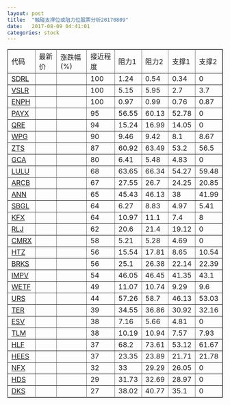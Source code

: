 ```yaml
---
layout: post
title:  "触碰支撑位或阻力位股票分析20170809"
date:   2017-08-09 04:41:01
categories: stock
---
```

<script type="text/javascript">
var stockList = []
stockList.push('gb_sdrl');
stockList.push('gb_vslr');
stockList.push('gb_enph');
stockList.push('gb_payx');
stockList.push('gb_qre');
stockList.push('gb_wpg');
stockList.push('gb_zts');
stockList.push('gb_gca');
stockList.push('gb_lulu');
stockList.push('gb_arcb');
stockList.push('gb_ann');
stockList.push('gb_sbgl');
stockList.push('gb_kfx');
stockList.push('gb_rlj');
stockList.push('gb_cmrx');
stockList.push('gb_htz');
stockList.push('gb_brks');
stockList.push('gb_impv');
stockList.push('gb_wetf');
stockList.push('gb_urs');
stockList.push('gb_ter');
stockList.push('gb_esv');
stockList.push('gb_tlm');
stockList.push('gb_hlf');
stockList.push('gb_hees');
stockList.push('gb_nfx');
stockList.push('gb_hds');
stockList.push('gb_dks');
</script>
<table border="1">
 <tr>
 <td>代码</td>
 <td>最新价</td>
 <td>涨跌幅(%)</td>
 <td>接近程度</td>
 <td>阻力1</td>
 <td>阻力2</td>
 <td>支撑1</td>
 <td>支撑2</td>
</tr>
  <tr id="sdrl" class="green">
  <td><a href="http://stock.finance.sina.com.cn/usstock/quotes/SDRL.html" target="_blank">SDRL</a></td><td></td><td></td><td>100</td><td>1.24</td><td>0.54</td><td>0.34</td><td>0</td></tr>
  <tr id="vslr" class="red">
  <td><a href="http://stock.finance.sina.com.cn/usstock/quotes/VSLR.html" target="_blank">VSLR</a></td><td></td><td></td><td>100</td><td>5.15</td><td>5.95</td><td>2.7</td><td>3.7</td></tr>
  <tr id="enph" class="green">
  <td><a href="http://stock.finance.sina.com.cn/usstock/quotes/ENPH.html" target="_blank">ENPH</a></td><td></td><td></td><td>100</td><td>0.97</td><td>0.99</td><td>0.76</td><td>0.87</td></tr>
  <tr id="payx" class="red">
  <td><a href="http://stock.finance.sina.com.cn/usstock/quotes/PAYX.html" target="_blank">PAYX</a></td><td></td><td></td><td>95</td><td>56.55</td><td>60.13</td><td>52.78</td><td>0</td></tr>
  <tr id="qre" class="red">
  <td><a href="http://stock.finance.sina.com.cn/usstock/quotes/QRE.html" target="_blank">QRE</a></td><td></td><td></td><td>94</td><td>15.24</td><td>16.99</td><td>14.05</td><td>0</td></tr>
  <tr id="wpg" class="red">
  <td><a href="http://stock.finance.sina.com.cn/usstock/quotes/WPG.html" target="_blank">WPG</a></td><td></td><td></td><td>90</td><td>9.46</td><td>9.42</td><td>8.1</td><td>8.67</td></tr>
  <tr id="zts" class="red">
  <td><a href="http://stock.finance.sina.com.cn/usstock/quotes/ZTS.html" target="_blank">ZTS</a></td><td></td><td></td><td>87</td><td>60.92</td><td>63.49</td><td>53.2</td><td>56.5</td></tr>
  <tr id="gca" class="green">
  <td><a href="http://stock.finance.sina.com.cn/usstock/quotes/GCA.html" target="_blank">GCA</a></td><td></td><td></td><td>80</td><td>6.41</td><td>5.48</td><td>4.83</td><td>0</td></tr>
  <tr id="lulu" class="red">
  <td><a href="http://stock.finance.sina.com.cn/usstock/quotes/LULU.html" target="_blank">LULU</a></td><td></td><td></td><td>68</td><td>63.65</td><td>66.34</td><td>54.27</td><td>59.48</td></tr>
  <tr id="arcb" class="red">
  <td><a href="http://stock.finance.sina.com.cn/usstock/quotes/ARCB.html" target="_blank">ARCB</a></td><td></td><td></td><td>67</td><td>27.55</td><td>26.7</td><td>24.25</td><td>20.85</td></tr>
  <tr id="ann" class="red">
  <td><a href="http://stock.finance.sina.com.cn/usstock/quotes/ANN.html" target="_blank">ANN</a></td><td></td><td></td><td>65</td><td>45.43</td><td>46.13</td><td>38</td><td>41.99</td></tr>
  <tr id="sbgl" class="green">
  <td><a href="http://stock.finance.sina.com.cn/usstock/quotes/SBGL.html" target="_blank">SBGL</a></td><td></td><td></td><td>64</td><td>6.27</td><td>8.83</td><td>4.97</td><td>5.41</td></tr>
  <tr id="kfx" class="green">
  <td><a href="http://stock.finance.sina.com.cn/usstock/quotes/KFX.html" target="_blank">KFX</a></td><td></td><td></td><td>64</td><td>10.97</td><td>11.1</td><td>7.4</td><td>8</td></tr>
  <tr id="rlj" class="red">
  <td><a href="http://stock.finance.sina.com.cn/usstock/quotes/RLJ.html" target="_blank">RLJ</a></td><td></td><td></td><td>62</td><td>20.6</td><td>21.4</td><td>19.12</td><td>0</td></tr>
  <tr id="cmrx" class="green">
  <td><a href="http://stock.finance.sina.com.cn/usstock/quotes/CMRX.html" target="_blank">CMRX</a></td><td></td><td></td><td>58</td><td>5.21</td><td>5.28</td><td>4.69</td><td>0</td></tr>
  <tr id="htz" class="red">
  <td><a href="http://stock.finance.sina.com.cn/usstock/quotes/HTZ.html" target="_blank">HTZ</a></td><td></td><td></td><td>56</td><td>15.54</td><td>17.81</td><td>8.65</td><td>10.54</td></tr>
  <tr id="brks" class="red">
  <td><a href="http://stock.finance.sina.com.cn/usstock/quotes/BRKS.html" target="_blank">BRKS</a></td><td></td><td></td><td>56</td><td>25.1</td><td>26.38</td><td>22.14</td><td>22.39</td></tr>
  <tr id="impv" class="green">
  <td><a href="http://stock.finance.sina.com.cn/usstock/quotes/IMPV.html" target="_blank">IMPV</a></td><td></td><td></td><td>54</td><td>46.05</td><td>46.45</td><td>41.35</td><td>43.1</td></tr>
  <tr id="wetf" class="green">
  <td><a href="http://stock.finance.sina.com.cn/usstock/quotes/WETF.html" target="_blank">WETF</a></td><td></td><td></td><td>49</td><td>11.07</td><td>10.74</td><td>9.29</td><td>9.6</td></tr>
  <tr id="urs" class="green">
  <td><a href="http://stock.finance.sina.com.cn/usstock/quotes/URS.html" target="_blank">URS</a></td><td></td><td></td><td>44</td><td>57.26</td><td>58.7</td><td>46.13</td><td>53.03</td></tr>
  <tr id="ter" class="red">
  <td><a href="http://stock.finance.sina.com.cn/usstock/quotes/TER.html" target="_blank">TER</a></td><td></td><td></td><td>39</td><td>34.55</td><td>36.86</td><td>30.92</td><td>32.16</td></tr>
  <tr id="esv" class="green">
  <td><a href="http://stock.finance.sina.com.cn/usstock/quotes/ESV.html" target="_blank">ESV</a></td><td></td><td></td><td>38</td><td>7.16</td><td>5.66</td><td>4.81</td><td>0</td></tr>
  <tr id="tlm" class="green">
  <td><a href="http://stock.finance.sina.com.cn/usstock/quotes/TLM.html" target="_blank">TLM</a></td><td></td><td></td><td>38</td><td>10.19</td><td>10.94</td><td>7.57</td><td>7.93</td></tr>
  <tr id="hlf" class="red">
  <td><a href="http://stock.finance.sina.com.cn/usstock/quotes/HLF.html" target="_blank">HLF</a></td><td></td><td></td><td>37</td><td>68.2</td><td>73.61</td><td>53.12</td><td>61.67</td></tr>
  <tr id="hees" class="red">
  <td><a href="http://stock.finance.sina.com.cn/usstock/quotes/HEES.html" target="_blank">HEES</a></td><td></td><td></td><td>37</td><td>23.35</td><td>23.89</td><td>21.71</td><td>21.78</td></tr>
  <tr id="nfx" class="green">
  <td><a href="http://stock.finance.sina.com.cn/usstock/quotes/NFX.html" target="_blank">NFX</a></td><td></td><td></td><td>32</td><td>33</td><td>29.29</td><td>26.05</td><td>0</td></tr>
  <tr id="hds" class="red">
  <td><a href="http://stock.finance.sina.com.cn/usstock/quotes/HDS.html" target="_blank">HDS</a></td><td></td><td></td><td>29</td><td>31.73</td><td>32.69</td><td>28.97</td><td>0</td></tr>
  <tr id="dks" class="red">
  <td><a href="http://stock.finance.sina.com.cn/usstock/quotes/DKS.html" target="_blank">DKS</a></td><td></td><td></td><td>27</td><td>38.02</td><td>40.77</td><td>35.1</td><td>0</td></tr>
</table>
